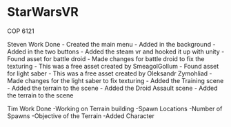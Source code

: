 # StarWarsVR
COP 6121

Steven Work Done 
    - Created the main menu
        - Added in the background
        - Added in the two buttons
        - Added the steam vr and hooked it up with unity
    - Found asset for battle droid
        - Made changes for battle droid to fix the texturing
        - This was a free asset created by SmeagolGollum
    - Found asset for light saber
        - This was a free asset created by Oleksandr Zymohliad
        - Made changes for the light saber to fix texturing
    - Added the Training scene
        - Added the terrain to the scene
    - Added the Droid Assault scene
        - Added the terrain to the scene

Tim Work Done
	-Working on Terrain building
		-Spawn Locations
		-Number of Spawns
		-Objective of the Terrain
	-Added Character